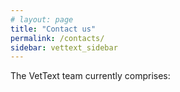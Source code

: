 ```yaml
---
# layout: page
title: "Contact us"
permalink: /contacts/
sidebar: vettext_sidebar
---
```


The VetText team currently comprises:

